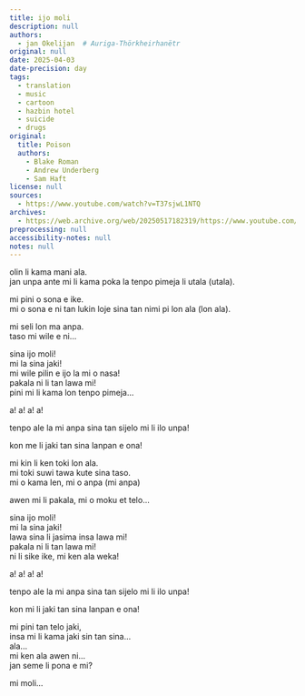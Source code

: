 ```yaml
---
title: ijo moli
description: null
authors:
  - jan Okelijan  # Auriga-Thörkheirhanëtr
original: null
date: 2025-04-03
date-precision: day
tags:
  - translation
  - music
  - cartoon
  - hazbin hotel
  - suicide
  - drugs
original:
  title: Poison
  authors:
    - Blake Roman
    - Andrew Underberg
    - Sam Haft
license: null
sources:
  - https://www.youtube.com/watch?v=T37sjwL1NTQ
archives:
  - https://web.archive.org/web/20250517182319/https://www.youtube.com/watch?v=T37sjwL1NTQ
preprocessing: null
accessibility-notes: null
notes: null
---
```


olin li kama mani ala.  \
jan unpa ante mi li kama poka la tenpo pimeja li utala (utala).

mi pini o sona e ike.  \
mi o sona e ni tan lukin loje sina tan nimi pi lon ala (lon ala).

mi seli lon ma anpa.  \
taso mi wile e ni...

sina ijo moli!  \
mi la sina jaki!  \
mi wile pilin e ijo la mi o nasa!  \
pakala ni li tan lawa mi!  \
pini mi li kama lon tenpo pimeja...

a! a! a! a!

tenpo ale la mi anpa sina tan sijelo mi li ilo unpa!

kon me li jaki tan sina lanpan e ona!

mi kin li ken toki lon ala.  \
mi toki suwi tawa kute sina taso.  \
mi o kama len, mi o anpa (mi anpa)

awen mi li pakala, mi o moku et telo...

sina ijo moli!  \
mi la sina jaki!  \
lawa sina li jasima insa lawa mi!  \
pakala ni li tan lawa mi!  \
ni li sike ike, mi ken ala weka!

a! a! a! a!

tenpo ale la mi anpa sina tan sijelo mi li ilo unpa!

kon mi li jaki tan sina lanpan e ona!

mi pini tan telo jaki,  \
insa mi li kama jaki sin tan sina...  \
ala...  \
mi ken ala awen ni...  \
jan seme li pona e mi?

mi moli...
